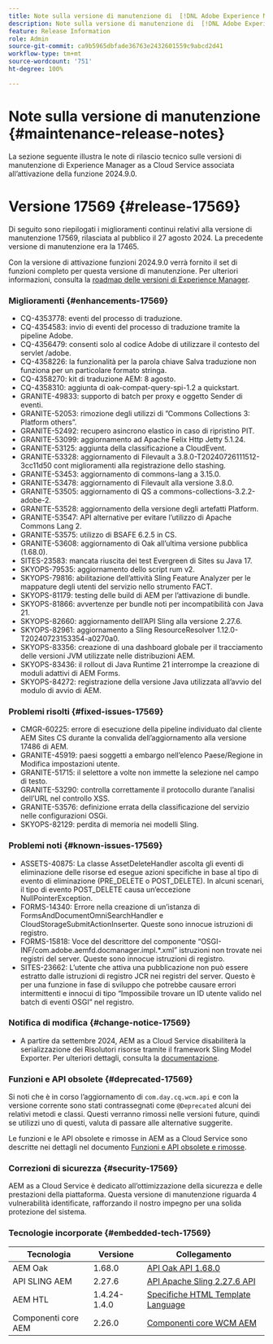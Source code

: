 ```yaml
---
title: Note sulla versione di manutenzione di  [!DNL Adobe Experience Manager] as a Cloud Service associato all’attivazione delle funzioni 2024.9.0.
description: Note sulla versione di manutenzione di  [!DNL Adobe Experience Manager] as a Cloud Service associato all’attivazione delle funzioni 2024.9.0.
feature: Release Information
role: Admin
source-git-commit: ca9b5965dbfade36763e2432601559c9abcd2d41
workflow-type: tm+mt
source-wordcount: '751'
ht-degree: 100%

---
```


# Note sulla versione di manutenzione {#maintenance-release-notes}

La sezione seguente illustra le note di rilascio tecnico sulle versioni di manutenzione di Experience Manager as a Cloud Service associata all’attivazione della funzione 2024.9.0.

# Versione 17569 {#release-17569}

Di seguito sono riepilogati i miglioramenti continui relativi alla versione di manutenzione 17569, rilasciata al pubblico il 27 agosto 2024. La precedente versione di manutenzione era la 17465.

Con la versione di attivazione funzioni 2024.9.0 verrà fornito il set di funzioni completo per questa versione di manutenzione. Per ulteriori informazioni, consulta la [roadmap delle versioni di Experience Manager](https://experienceleague.adobe.com/it/docs/experience-manager-release-information/aem-release-updates/update-releases-roadmap).

### Miglioramenti {#enhancements-17569}

* CQ-4353778: eventi del processo di traduzione.
* CQ-4354583: invio di eventi del processo di traduzione tramite la pipeline Adobe.
* CQ-4356479: consenti solo al codice Adobe di utilizzare il contesto del servlet /adobe.
* CQ-4358226: la funzionalità per la parola chiave Salva traduzione non funziona per un particolare formato stringa.
* CQ-4358270: kit di traduzione AEM: 8 agosto.
* CQ-4358310: aggiunta di oak-compat-query-spi-1.2 a quickstart.
* GRANITE-49833: supporto di batch per proxy e oggetto Sender di eventi.
* GRANITE-52053: rimozione degli utilizzi di ”Commons Collections 3: Platform others”.
* GRANITE-52492: recupero asincrono elastico in caso di ripristino PIT.
* GRANITE-53099: aggiornamento ad Apache Felix Http Jetty 5.1.24.
* GRANITE-53125: aggiunta della classificazione a CloudEvent.
* GRANITE-53328: aggiornamento di Filevault a 3.8.0-T20240726111512-3cc11d50 cont miglioramenti alla registrazione dello stashing.
* GRANITE-53453: aggiornamento di commons-lang a 3.15.0.
* GRANITE-53478: aggiornamento di Filevault alla versione 3.8.0.
* GRANITE-53505: aggiornamento di QS a commons-collections-3.2.2-adobe-2.
* GRANITE-53528: aggiornamento della versione degli artefatti Platform.
* GRANITE-53547: API alternative per evitare l’utilizzo di Apache Commons Lang 2.
* GRANITE-53575: utilizzo di BSAFE 6.2.5 in CS.
* GRANITE-53608: aggiornamento di Oak all’ultima versione pubblica (1.68.0).
* SITES-23583: mancata riuscita dei test Evergreen di Sites su Java 17.
* SKYOPS-79535: aggiornamento dello script rum v2.
* SKYOPS-79816: abilitazione dell’attività Sling Feature Analyzer per le mappature degli utenti del servizio nello strumento FACT.
* SKYOPS-81179: testing delle build di AEM per l’attivazione di bundle.
* SKYOPS-81866: avvertenze per bundle noti per incompatibilità con Java 21.
* SKYOPS-82660: aggiornamento dell’API Sling alla versione 2.27.6.
* SKYOPS-82961: aggiornamento a Sling ResourceResolver 1.12.0-T20240723153354-a0270a0.
* SKYOPS-83356: creazione di una dashboard globale per il tracciamento delle versioni JVM utilizzate nelle distribuzioni AEM.
* SKYOPS-83436: il rollout di Java Runtime 21 interrompe la creazione di moduli adattivi di AEM Forms.
* SKYOPS-84272: registrazione della versione Java utilizzata all’avvio del modulo di avvio di AEM.

### Problemi risolti {#fixed-issues-17569}

* CMGR-60225: errore di esecuzione della pipeline individuato dal cliente AEM Sites CS durante la convalida dell’aggiornamento alla versione 17486 di AEM.
* GRANITE-45919: paesi soggetti a embargo nell’elenco Paese/Regione in Modifica impostazioni utente.
* GRANITE-51715: il selettore a volte non immette la selezione nel campo di testo.
* GRANITE-53290: controlla correttamente il protocollo durante l’analisi dell’URL nel controllo XSS.
* GRANITE-53576: definizione errata della classificazione del servizio nelle configurazioni OSGi.
* SKYOPS-82129: perdita di memoria nei modelli Sling.

### Problemi noti {#known-issues-17569}

* ASSETS-40875: La classe AssetDeleteHandler ascolta gli eventi di eliminazione delle risorse ed esegue azioni specifiche in base al tipo di evento di eliminazione (PRE_DELETE o POST_DELETE). In alcuni scenari, il tipo di evento POST_DELETE causa un’eccezione NullPointerException.
* FORMS-14340: Errore nella creazione di un’istanza di FormsAndDocumentOmniSearchHandler e CloudStorageSubmitActionInserter. Queste sono innocue istruzioni di registro.
* FORMS-15818: Voce del descrittore del componente “OSGI-INF/com.adobe.aemfd.docmanager.impl.*.xml” istruzioni non trovate nei registri del server. Queste sono innocue istruzioni di registro.
* SITES-23662: L’utente che attiva una pubblicazione non può essere estratto dalle istruzioni di registro JCR nei registri del server. Questo è per una funzione in fase di sviluppo che potrebbe causare errori intermittenti e innocui di tipo “Impossibile trovare un ID utente valido nel batch di eventi OSGI” nel registro.

### Notifica di modifica {#change-notice-17569}

* A partire da settembre 2024, AEM as a Cloud Service disabiliterà la serializzazione dei Risolutori risorse tramite il framework Sling Model Exporter. Per ulteriori dettagli, consulta la [documentazione](/help/implementing/developing/hybrid/disallow-the-serialization-of-resourceresolvers-via-sling-model-exporter.md).

### Funzioni e API obsolete {#deprecated-17569}

Si noti che è in corso l’aggiornamento di `com.day.cq.wcm.api` e con la versione corrente sono stati contrassegnati come `@Deprecated` alcuni dei relativi metodi e classi. Questi verranno rimossi nelle versioni future, quindi se utilizzi uno di questi, valuta di passare alle alternative suggerite.

Le funzioni e le API obsolete e rimosse in AEM as a Cloud Service sono descritte nei dettagli nel documento [Funzioni e API obsolete e rimosse](/help/release-notes/deprecated-removed-features.md).

### Correzioni di sicurezza {#security-17569}

AEM as a Cloud Service è dedicato all’ottimizzazione della sicurezza e delle prestazioni della piattaforma. Questa versione di manutenzione riguarda 4 vulnerabilità identificate, rafforzando il nostro impegno per una solida protezione del sistema.

### Tecnologie incorporate {#embedded-tech-17569}

| Tecnologia | Versione | Collegamento |
|---|---|---|
| AEM Oak | 1.68.0 | [API Oak API 1.68.0](https://www.javadoc.io/doc/org.apache.jackrabbit/oak-api/1.68.0/index.html) |
| API SLING AEM | 2.27.6 | [API Apache Sling 2.27.6 API](https://www.javadoc.io/doc/org.apache.sling/org.apache.sling.api/latest/index.html) |
| AEM HTL | 1.4.24-1.4.0 | [Specifiche HTML Template Language](https://github.com/adobe/htl-spec) |
| Componenti core AEM | 2.26.0 | [Componenti core WCM AEM](https://github.com/adobe/aem-core-wcm-components) |
